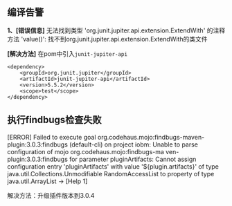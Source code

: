## 编译告警

**1、[错误信息]** 无法找到类型 'org.junit.jupiter.api.extension.ExtendWith' 的注释方法 'value()': 找不到org.junit.jupiter.api.extension.ExtendWith的类文件

**[解决方法]**
在pom中引入`junit-jupiter-api`
~~~
<dependency>
	<groupId>org.junit.jupiter</groupId>
	<artifactId>junit-jupiter-api</artifactId>
	<version>5.5.2</version>
	<scope>test</scope>
</dependency>
~~~

## 执行findbugs检查失败

[ERROR] Failed to execute goal org.codehaus.mojo:findbugs-maven-plugin:3.0.3:findbugs (default-cli) on project iobm: Unable to parse configuration of mojo org.codehaus.mojo:findbugs-ma
ven-plugin:3.0.3:findbugs for parameter pluginArtifacts: Cannot assign configuration entry 'pluginArtifacts' with value '${plugin.artifacts}' of type java.util.Collections.Unmodifiable
RandomAccessList to property of type java.util.ArrayList -> [Help 1]

解决方法：升级插件版本到3.0.4
